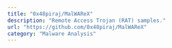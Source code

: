 ```yaml
---
title: "0x48piraj/MalWAReX"
description: "Remote Access Trojan (RAT) samples."
url: "https://github.com/0x48piraj/MalWAReX"
category: "Malware Analysis"
---
```

